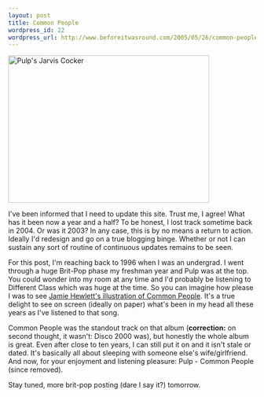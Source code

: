 ```yaml
--- 
layout: post
title: Common People
wordpress_id: 22
wordpress_url: http://www.beforeitwasround.com/2005/05/26/common-people/
---
```

<img width="409" height="300" class="photo" alt="Pulp's Jarvis Cocker" src="/_images/jarvissofa.jpg" />

I've been informed that I need to update this site.  Trust me, I agree!  What has it been now a year and a half?  To be honest, I lost track sometime back in 2004.  Or was it 2003?  In any case, this is by no means a return to action.  Ideally I'd redesign and go on a true blogging binge.  Whether or not I can sustain any sort of routine of continuous updates remains to be seen.

For this post, I'm reaching back to 1996 when I was an undergrad.  I went through a huge Brit-Pop phase my freshman year and Pulp was at the top.  You could wonder into my room at any time and I'd probably be listening to Different Class which was huge at the time.  So you can imagine how please I was to see <a title="Jamie Hewlett's illustration of Common People" href="http://www.livejournal.com/community/scans_daily/448136.html">Jamie Hewlett's illustration of Common People</a>.  It's a true delight to see on screen (ideally on paper) what's been in my head all these years as I've listened to that song.

Common People was the standout track on that album (<strong>correction:</strong> on second thought, it wasn't: Disco 2000 was), but honestly the whole album is great.  Even after close to ten years, I can still put it on and it isn't stale or dated.  It's basically all about sleeping with someone else's wife/girlfriend.    And now, for your enjoyment and listening pleasure: Pulp - Common People (since removed).

Stay tuned, more brit-pop posting (dare I say it?) tomorrow.

